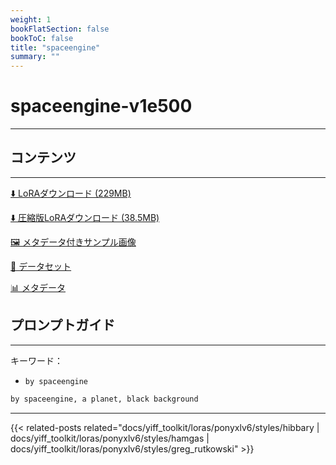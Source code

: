 ```yaml
---
weight: 1
bookFlatSection: false
bookToC: false
title: "spaceengine"
summary: ""
---
```


<!--markdownlint-disable MD025 MD033 -->

# spaceengine-v1e500

---

## コンテンツ

---

[⬇️ LoRAダウンロード (229MB)](https://huggingface.co/rakki194/yt/resolve/main/ponyxl_loras/spaceengine-v1e500.safetensors?download=true)

[⬇️ 圧縮版LoRAダウンロード (38.5MB)](https://huggingface.co/rakki194/yt/resolve/main/ponyxl_loras_shrunk_2/spaceengine-v1e500_frockpt1_th-3.55.safetensors?download=true)

[🖼️ メタデータ付きサンプル画像](https://huggingface.co/k4d3/yiff_toolkit/tree/main/static/{})

[📐 データセット](https://huggingface.co/datasets/k4d3/furry/tree/main/by_spaceengine)

[📊 メタデータ](https://huggingface.co/k4d3/yiff_toolkit/raw/main/ponyxl_loras/spaceengine-v1e500.json)

## プロンプトガイド

---

キーワード：

- `by spaceengine`

```md
by spaceengine, a planet, black background
```

---

<!--
HUGO_SEARCH_EXCLUDE_START
-->
{{< related-posts related="docs/yiff_toolkit/loras/ponyxlv6/styles/hibbary | docs/yiff_toolkit/loras/ponyxlv6/styles/hamgas | docs/yiff_toolkit/loras/ponyxlv6/styles/greg_rutkowski" >}}
<!--
HUGO_SEARCH_EXCLUDE_END
-->
